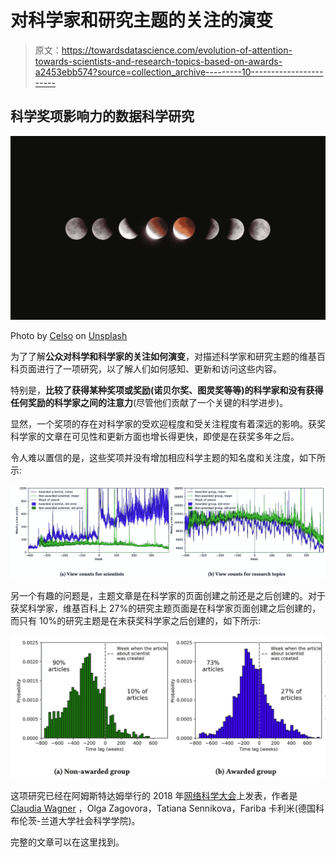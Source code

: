 # 对科学家和研究主题的关注的演变

> 原文：<https://towardsdatascience.com/evolution-of-attention-towards-scientists-and-research-topics-based-on-awards-a2453ebb574?source=collection_archive---------10----------------------->

## 科学奖项影响力的数据科学研究

![](img/b6ae629f56e13b377fe05508cbc80355.png)

Photo by [Celso](https://unsplash.com/@celsooliveira?utm_source=medium&utm_medium=referral) on [Unsplash](https://unsplash.com?utm_source=medium&utm_medium=referral)

为了了解**公众对科学和科学家的关注如何演变**，对描述科学家和研究主题的维基百科页面进行了一项研究，以了解人们如何感知、更新和访问这些内容。

特别是，**比较了获得某种奖项或奖励(诺贝尔奖、图灵奖等等)的科学家和没有获得任何奖励的科学家之间的注意力**(尽管他们贡献了一个关键的科学进步)。

显然，一个奖项的存在对科学家的受欢迎程度和受关注程度有着深远的影响。获奖科学家的文章在可见性和更新方面也增长得更快，即使是在获奖多年之后。

令人难以置信的是，这些奖项并没有增加相应科学主题的知名度和关注度，如下所示:

![](img/93757a473271e80d1cdaea6f234f61e2.png)

另一个有趣的问题是，主题文章是在科学家的页面创建之前还是之后创建的。对于获奖科学家，维基百科上 27%的研究主题页面是在科学家页面创建之后创建的，而只有 10%的研究主题是在未获奖科学家之后创建的，如下所示:

![](img/49efc989c5dd938aa0a1ffaa7e38d0af.png)

这项研究已经在阿姆斯特达姆举行的 2018 年[网络科学大会](https://websci18.webscience.org/)上发表，作者是 [Claudia Wagner](http://www.claudiawagner.info/) ，Olga Zagovora，Tatiana Sennikova，Fariba 卡利米(德国科布伦茨-兰道大学社会科学学院)。

完整的文章可以在这里找到。
